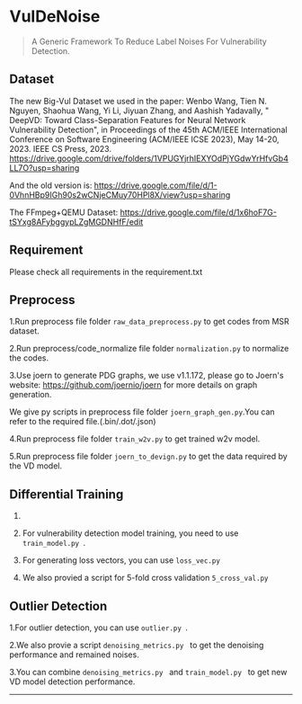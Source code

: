 # VulDeNoise

> A Generic Framework To Reduce Label Noises For Vulnerability Detection.

## Dataset

The new Big-Vul Dataset we used in the paper:
Wenbo Wang, Tien N. Nguyen, Shaohua Wang, Yi Li, Jiyuan Zhang, and Aashish Yadavally, " DeepVD: Toward Class-Separation Features for Neural Network Vulnerability Detection", in Proceedings of the 45th ACM/IEEE International Conference on Software Engineering (ACM/IEEE ICSE 2023), May 14-20, 2023. IEEE CS Press, 2023.
https://drive.google.com/drive/folders/1VPUGYjrhIEXYOdPjYGdwYrHfvGb4LL7O?usp=sharing

And the old version is: https://drive.google.com/file/d/1-0VhnHBp9IGh90s2wCNjeCMuy70HPl8X/view?usp=sharing

The FFmpeg+QEMU Dataset: https://drive.google.com/file/d/1x6hoF7G-tSYxg8AFybggypLZgMGDNHfF/edit

## Requirement

Please check all requirements in the requirement.txt

## Preprocess
1.Run preprocess file folder  ```raw_data_preprocess.py``` to get codes from MSR dataset.

2.Run preprocess/code_normalize file folder ```normalization.py``` to normalize the codes.

3.Use joern to generate PDG graphs, we use v1.1.172, please go to Joern's website: https://github.com/joernio/joern for more details on graph generation.

  We give py scripts in preprocess file folder ```joern_graph_gen.py```.You can refer to the required file.(.bin/.dot/.json)
  
4.Run preprocess file folder ```train_w2v.py``` to get trained w2v model.

5.Run preprocess file folder ```joern_to_devign.py``` to get the data required by the VD model.


## Differential Training
1. 
 
2. For vulnerability detection model training, you need to use ```train_model.py ```. 
 
3. For generating loss vectors, you can use ```loss_vec.py ```
   
4. We also provied a script for 5-fold cross validation ```5_cross_val.py ```
 

## Outlier Detection
1.For outlier detection, you can use ```outlier.py ```.

2.We also provie a script ```denoising_metrics.py ``` to get the denoising performance and remained noises.

3.You can combine ```denoising_metrics.py ``` and ```train_model.py ``` to get new VD model detection performance.




---

